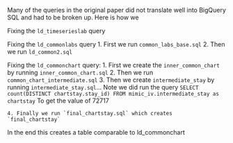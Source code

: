 Many of the queries in the original paper did not translate well into BigQuery SQL and had to be broken up. Here is how we 

Fixing the `ld_timeserieslab` query

Fixing the `ld_commonlabs` query 
    1. First we run `common_labs_base.sql`
    2. Then we run `ld_common2.sql`

Fixing the `ld_commonchart` query:
    1. First we create the `inner_common_chart` by running `inner_common_chart.sql`
    2. Then we run `common_chart_intermediate.sql`
    3. Then we create `intermediate_stay` by running `intermediate_stay.sql`...
    Note we did run the query 
    ```
    SELECT count(DISTINCT chartstay.stay_id) FROM mimic_iv.intermediate_stay as chartstay
    ``` 
    To get the value of 72717

    4. Finally we run `final_chartstay.sql` which creates `final_chartstay`
In the end this creates a table comparable to ld_commonchart




